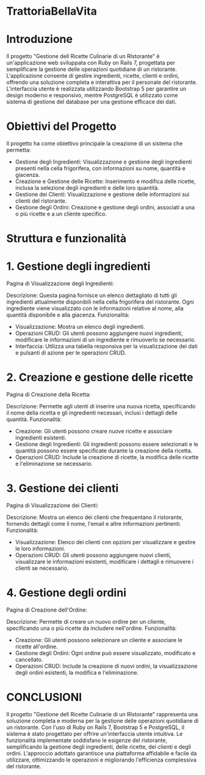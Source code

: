 
# TrattoriaBellaVita

# Introduzione

Il progetto "Gestione dell Ricette Culinarie di un RIstorante" è un'applicazione web sviluppata con Ruby on Rails 7, progettata per semplificare la gestione delle operazioni quotidiane di un ristorante. L'applicazione consente di gestire ingredienti, ricette, clienti e ordini, offrendo una soluzione completa e interattiva per il personale del ristorante. L'interfaccia utente è realizzata utilizzando Bootstrap 5 per garantire un design moderno e responsivo, mentre PostgreSQL è utilizzato come sistema di gestione del database per una gestione efficace dei dati.


# Obiettivi del Progetto

Il progetto ha come obiettivo principale la creazione di un sistema che permetta:

- Gestione degli Ingredienti: Visualizzazione e gestione degli ingredienti presenti nella cella frigorifera, con informazioni su nome, quantità e giacenza.
- Creazione e Gestione delle Ricette: Inserimento e modifica delle ricette, inclusa la selezione degli ingredienti e delle loro quantità.
- Gestione dei Clienti: Visualizzazione e gestione delle informazioni sui clienti del ristorante.
- Gestione degli Ordini: Creazione e gestione degli ordini, associati a una o più ricette e a un cliente specifico.


# Struttura e funzionalità 

# 1. Gestione degli ingredienti

Pagina di Visualizzazione degli Ingredienti:

Descrizione: Questa pagina fornisce un elenco dettagliato di tutti gli ingredienti attualmente disponibili nella cella frigorifera del ristorante. Ogni ingrediente viene visualizzato con le informazioni relative al nome, alla quantità disponibile e alla giacenza.
Funzionalità:
- Visualizzazione: Mostra un elenco  degli ingredienti.
- Operazioni CRUD: Gli utenti possono aggiungere nuovi ingredienti, modificare le informazioni di un ingrediente e rimuoverlo se necessario.
- Interfaccia: Utilizza una tabella responsiva per la visualizzazione dei dati e pulsanti di azione per le operazioni CRUD.

# 2. Creazione e gestione delle ricette

Pagina di Creazione della Ricetta:

Descrizione: Permette agli utenti di inserire una nuova ricetta, specificando il nome della ricetta e gli ingredienti necessari, inclusi i dettagli delle quantità.
Funzionalità:
- Creazione: Gli utenti possono creare nuove ricette e associare ingredienti esistenti.
- Gestione degli Ingredienti: Gli ingredienti possono essere selezionati e le quantità possono essere specificate durante la creazione della ricetta.
- Operazioni CRUD: Include la creazione di ricette, la modifica delle ricette e l'eliminazione se necessario.

# 3. Gestione dei clienti

Pagina di Visualizzazione dei Clienti:

Descrizione: Mostra un elenco dei clienti che frequentano il ristorante, fornendo dettagli come il nome, l'email e altre informazioni pertinenti.
Funzionalità:
- Visualizzazione: Elenco dei clienti con opzioni per visualizzare e gestire le loro informazioni.
- Operazioni CRUD: Gli utenti possono aggiungere nuovi clienti, visualizzare le informazioni esistenti, modificare i dettagli e rimuovere i clienti se necessario.


# 4. Gestione degli ordini

Pagina di Creazione dell'Ordine:

Descrizione: Permette di creare un nuovo ordine per un cliente, specificando una o più ricette da includere nell'ordine.
Funzionalità:
- Creazione: Gli utenti possono selezionare un cliente e associare le ricette all'ordine.
- Gestione degli Ordini: Ogni ordine può essere visualizzato, modificato e cancellato.
- Operazioni CRUD: Include la creazione di nuovi ordini, la visualizzazione degli ordini esistenti, la modifica e l'eliminazione.


# CONCLUSIONI 

Il progetto "Gestione dell Ricette Culinarie di un RIstorante" rappresenta una soluzione completa e moderna per la gestione delle operazioni quotidiane di un ristorante. Con l'uso di Ruby on Rails 7, Bootstrap 5 e PostgreSQL, il sistema è stato progettato per offrire un'interfaccia utente intuitiva. Le funzionalità implementate soddisfano le esigenze del ristorante, semplificando la gestione degli ingredienti, delle ricette, dei clienti e degli ordini. L'approccio adottato garantisce una piattaforma affidabile e facile da utilizzare, ottimizzando le operazioni e migliorando l'efficienza complessiva del ristorante.





